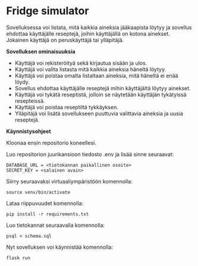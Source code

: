 # Fridge simulator
Sovelluksessa voi listata, mitä kaikkia aineksia jääkaapista löytyy ja sovellus ehdottaa käyttäjälle reseptejä, joihin käyttäjällä on kotona ainekset. Jokainen käyttäjä on peruskäyttäjä tai ylläpitäjä.

**Sovelluksen ominaisuuksia**
* Käyttäjä voi rekisteröityä sekä kirjautua sisään ja ulos.
* Käyttäjä voi valita listasta mitä kaikkia aineksia häneltä löytyy.
* Käyttäjä voi poistaa omalta listaltaan aineksia, mitä häneltä ei enää löydy.
* Sovellus ehdottaa käyttäjälle reseptejä mihin käyttäjältä löytyy ainekset.
* Käyttäjä voi tykätä reseptistä, jolloin se näytetään käyttäjän tykätyissä resepteissä.
* Käyttäjä voi poistaa reseptiltä tykkäyksen.
* Ylläpitäjä voi lisätä sovellukseen puuttuvia valittavia aineksia ja uusia reseptejä.
  

**Käynnistysohjeet**

Kloonaa ensin repositorio koneellesi.

Luo repositorion juurikansioon tiedosto .env ja lisää sinne seuraavat:

```
DATABASE_URL = <tietokannan paikallinen osoite>
SECRET_KEY = <salainen avain>
```
Siirry seuraavaksi virtuaaliympäristöön komennolla:
```
source venv/bin/activate

```

Lataa riippuvuudet komennolla:
```
pip install -r requirements.txt
```
Luo tietokannat seuraavalla komennolla:
```
psql < schema.sql
```
Nyt sovelluksen voi käynnistää komennolla:
```
flask run
```
